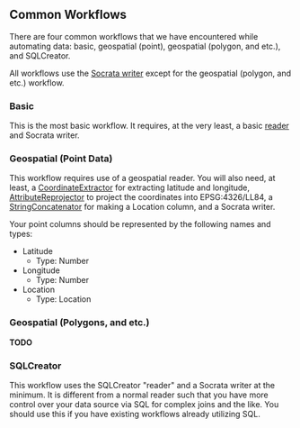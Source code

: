 ## Common Workflows

There are four common workflows that we have encountered while automating data: basic, geospatial (point), geospatial (polygon, and etc.), and SQLCreator.

All workflows use the [Socrata writer](http://dev.socrata.com/publishers/examples/fme-socrata-writer.html) except for the geospatial (polygon, and etc.) workflow.

### Basic

This is the most basic workflow. It requires, at the very least, a basic [reader](http://docs.safe.com/fme/2017.1/html/FME_Desktop_Documentation/FME_Workbench/Workbench/readers_adding.htm) and Socrata writer.

### Geospatial (Point Data)

This workflow requires use of a geospatial reader. You will also need, at least, a [CoordinateExtractor](https://www.safe.com/transformers/coordinate-extractor/) for extracting latitude and longitude, [AttributeReprojector](https://www.safe.com/transformers/attribute-reprojector/) to project the coordinates into EPSG:4326/LL84, a [StringConcatenator](https://www.safe.com/transformers/string-concatenator/) for making a Location column, and a Socrata writer.

Your point columns should be represented by the following names and types:
* Latitude
  * Type: Number
* Longitude
  * Type: Number
* Location
  * Type: Location

### Geospatial (Polygons, and etc.)

**TODO**

### SQLCreator

This workflow uses the SQLCreator "reader" and a Socrata writer at the minimum. It is different from a normal reader such that you have more control over your data source via SQL for complex joins and the like. You should use this if you have existing workflows already utilizing SQL. 
